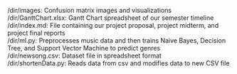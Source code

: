 /dir/images: Confusion matrix images and visualizations
/dir/GanttChart.xlsx: Gantt Chart spreadsheet of our semester timeline <br>
/dir/index.md: File containing our project proposal, project midterm, and project final reports<br>
/dir/ml.py: Preprocesses music data and then trains Naive Bayes, Decision Tree, and Support Vector Machine to predict genres <br>
/dir/newsong.csv: Dataset file in spreadsheet format <br>
/dir/shortenData.py: Reads data from csv and modifies data to new CSV file <br>
